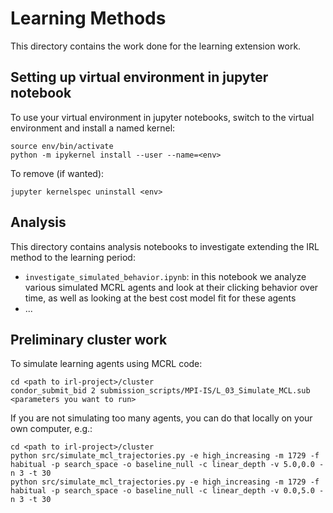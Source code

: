 # Learning Methods

This directory contains the work done for the learning extension work.

## Setting up virtual environment in  jupyter notebook

To use your virtual environment in jupyter notebooks, switch to the virtual environment and install a named kernel:
```
source env/bin/activate
python -m ipykernel install --user --name=<env>
```

To remove (if wanted):
```
jupyter kernelspec uninstall <env>
```

## Analysis

This directory contains analysis notebooks to investigate extending the IRL method to the learning period:

- `investigate_simulated_behavior.ipynb`: in this notebook we analyze various simulated MCRL agents and look at their clicking behavior over time, as well as looking at the best cost model fit for these agents
- ...

## Preliminary cluster work

To simulate learning agents using MCRL code:

```
cd <path to irl-project>/cluster
condor_submit_bid 2 submission_scripts/MPI-IS/L_03_Simulate_MCL.sub <parameters you want to run>
```

If you are not simulating too many agents, you can do that locally on your own computer, e.g.:

```
cd <path to irl-project>/cluster
python src/simulate_mcl_trajectories.py -e high_increasing -m 1729 -f habitual -p search_space -o baseline_null -c linear_depth -v 5.0,0.0 -n 3 -t 30
python src/simulate_mcl_trajectories.py -e high_increasing -m 1729 -f habitual -p search_space -o baseline_null -c linear_depth -v 0.0,5.0 -n 3 -t 30
```



